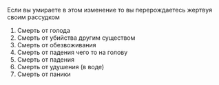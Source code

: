 Если вы умираете в этом изменение то вы перерождаетесь жертвуя своим рассудком
1. Смерть от голода
2. Смерть от убийства другим существом
3. Смерть от обезвоживания 
4. Смерть от падения чего то на голову
5. Смерть от падения 
6. Смерть от удушения (в воде)
7. Смерть от паники